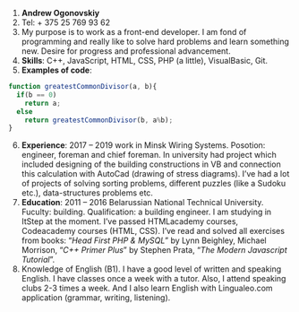 1. **Andrew Ogonovskiy**
2. Tel: + 375 25 769 93 62
3. My purpose is to work as a front-end developer. I am 
fond of programming and really like to solve hard problems 
and learn something new. Desire for progress and 
professional advancement.
4. **Skills**: C++, JavaScript, HTML, CSS, PHP (a little), 
VisualBasic, Git.
5. **Examples of code**:
```JavaScript
function greatestCommonDivisor(a, b){
  if(b == 0)
    return a;
  else 
    return greatestCommonDivisor(b, a%b);
}
```
6. **Experience**: 
	2017 – 2019 work in Minsk Wiring 
Systems. Posotion: engineer, foreman and chief foreman.
	In university had project which included designing 
of the building constructions in VB and connection this 
calculation with AutoCad (drawing of stress diagrams). I’ve 
had a lot of projects of solving sorting problems, 
different puzzles (like a Sudoku etc.), data-structures 
problems etc.
7. **Education**:
	2011 – 2016 Belarussian National Technical 
University. Fuculty: building. Qualification: a building 
engineer. 
	I am studying in ItStep at the moment.
	I’ve passed HTMLacademy courses, Codeacademy 
courses (HTML, CSS). I’ve read and solved all exercises 
from books: “*Head First PHP & MySQL*” by Lynn Beighley, 
Michael Morrison, “*C++ Primer Plus*” by Stephen Prata, 
“*The Modern Javascript 
Tutorial*”.
8. Knowledge of English (B1). I have a good level of 
written and speaking English. I have classes once a week 
with a tutor. Also, I attend speaking clubs 2-3 times a 
week. And I also learn English with Lingualeo.com 
application (grammar, writing, listening).	
